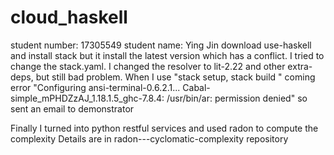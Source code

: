 # cloud_haskell
student number: 17305549
student name: Ying Jin
download use-haskell and install stack 
but it install the latest version which has a conflict. I tried to change the stack.yaml.
I changed the resolver to lit-2.22 and other extra-deps, but still bad problem.
When I use "stack setup, stack build "
coming error "Configuring ansi-terminal-0.6.2.1...
Cabal-simple_mPHDZzAJ_1.18.1.5_ghc-7.8.4: /usr/bin/ar: permission denied"
so sent an email to demonstrator

Finally I turned into python restful services and used radon to compute the complexity
Details are in radon---cyclomatic-complexity repository